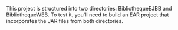 This project is structured into two directories: BibliothequeEJBB and BibliothequeWEB. To test it, you'll need to build an EAR project that incorporates the JAR files from both directories. 

